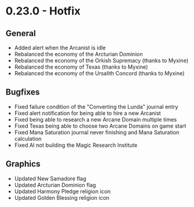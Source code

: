 # 0.23.0 - Hotfix

## General
- Added alert when the Arcanist is idle
- Rebalanced the economy of the Arcturian Dominion
- Rebalanced the economy of the Orkish Supremacy (thanks to Myxine)
- Rebalanced the economy of Texas (thanks to Myxine)
- Rebalanced the economy of the Ursalith Concord (thanks to Myxine)

## Bugfixes
- Fixed failure condition of the "Converting the Lunda" journal entry
- Fixed alert notification for being able to hire a new Arcanist
- Fixed being able to research a new Arcane Domain multiple times
- Fixed Texas being able to choose two Arcane Domains on game start
- Fixed Mana Saturation journal never finishing and Mana Saturation calculation
- Fixed AI not building the Magic Research Institute

## Graphics
- Updated New Samadore flag
- Updated Arcturian Dominion flag
- Updated Harmony Pledge religion icon 
- Updated Golden Blessing religion icon